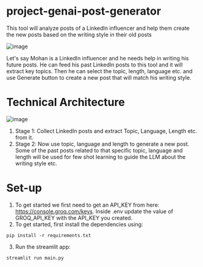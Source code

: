 # project-genai-post-generator
This tool will analyze posts of a LinkedIn influencer and help them create the new posts based on the writing style in their old posts

![image](https://github.com/user-attachments/assets/ca74eb78-3ff1-404b-a216-bdfe4d4e2928)


Let's say Mohan is a LinkedIn influencer and he needs help in writing his future posts. He can feed his past LinkedIn posts to this tool and it will extract key topics. Then he can select the topic, length, language etc. and use Generate button to create a new post that will match his writing style.


# Technical Architecture
![image](https://github.com/user-attachments/assets/f9a6b13f-1722-45e6-a72b-674ccdbef212)


1. Stage 1: Collect LinkedIn posts and extract Topic, Language, Length etc. from it.
2. Stage 2: Now use topic, language and length to generate a new post. Some of the past posts related to that specific topic, language and length will be used for few shot learning to guide the LLM about the writing style etc.

# Set-up

1. To get started we first need to get an API_KEY from here: https://console.groq.com/keys. Inside .env update the value of GROQ_API_KEY with the API_KEY you created.
2. To get started, first install the dependencies using:
 
 `pip install -r requirements.txt`

3. Run the streamlit app:

`streamlit run main.py`
